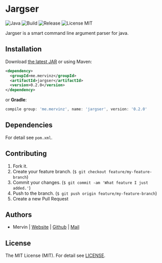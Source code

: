 # Jargser

![Java](https://img.shields.io/badge/java-1.8-orange.svg?style=flat)
![Build](https://img.shields.io/badge/build-passing-brightgreen.svg?style=flat)
![Release](https://img.shields.io/badge/release-0.1.0-blue.svg?style=flat)
![License MIT](https://img.shields.io/badge/license-MIT-lightgray.svg?style=flat&maxAge=2592000)

Jargser is a smart command line argument parser for java.

## Installation

Download [the latest JAR]() or using Maven:

```xml
<dependency>
  <groupId>me.mervinz</groupId>
  <artifactId>jargser</artifactId>
  <version>0.2.0</version>
</dependency>
```

or **Gradle**:
    
```groovy
compile group: 'me.mervinz', name: 'jargser', version: '0.2.0'
```

## Dependencies

For detail see `pom.xml`.

## Contributing

1. Fork it.
2. Create your feature branch. (`$ git checkout feature/my-feature-branch`)
3. Commit your changes. (`$ git commit -am 'What feature I just added.'`)
4. Push to the branch. (`$ git push origin feature/my-feature-branch`)
5. Create a new Pull Request

## Authors

- Mervin | [Website](https://mervinz.me) | [Github](https://github.com/mofei2816) | [Mail](mailto:mofei2816@gmail.com)

## License

The MIT License (MIT). For detail see [LICENSE](LICENSE).

